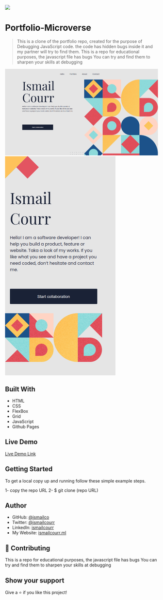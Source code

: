 ![](https://img.shields.io/badge/Microverse-blueviolet)

# Portfolio-Microverse

> This is a clone of the portfolio repo, created for the purpose of Debugging JavaScript code. the code has hidden bugs inside it and my partner will try to find them. This is a repo for educational purposes, the javascript file has bugs You can try and find them to sharpen your skills at debugging

![screenshot](img/screenshot2.png)
![screenshot](img/screenshot.png)

## Built With

- HTML
- CSS
- FlexBox
- Grid
- JavaScript
- Github Pages

## Live Demo

[Live Demo Link](https://ismailco.github.io/Portfolio-Microverse/)

## Getting Started

To get a local copy up and running follow these simple example steps.

1- copy the repo URL
2- $ git clone (repo URL)

## Author

- GitHub: [@ismailco](https://github.com/Ismailco)
- Twitter: [@ismailcourr](https://www.twitter.com/ismailcourr)
- LinkedIn: [ismailcourr](https://www.linkedin.com/in/ismailcourr/)
- My Website: [ismailcourr.ml](https://www.ismailcourr.ml)

## 🤝 Contributing

This is a repo for educational purposes, the javascript file has bugs You can try and find them to sharpen your skills at debugging

## Show your support

Give a ⭐️ if you like this project!
